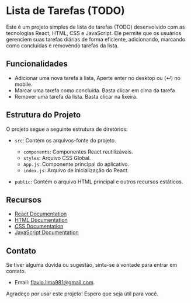 # Lista de Tarefas (TODO)

Este é um projeto simples de lista de tarefas (TODO) desenvolvido com as tecnologias React, HTML, CSS e JavaScript. Ele permite que os usuários gerenciem suas tarefas diárias de forma eficiente, adicionando, marcando como concluídas e removendo tarefas da lista.

## Funcionalidades

- Adicionar uma nova tarefa à lista, Aperte enter no desktop ou (↵) no mobile.
- Marcar uma tarefa como concluída. Basta clicar em cima da tarefa
- Remover uma tarefa da lista. Basta clicar na lixeira.

## Estrutura do Projeto

O projeto segue a seguinte estrutura de diretórios:

- `src`: Contém os arquivos-fonte do projeto.
  - `components`: Componentes React reutilizáveis.
  - `styles`: Arquivo CSS Global.
  - `App.js`: Componente principal do aplicativo.
  - `index.js`: Arquivo de inicialização do React.

- `public`: Contém o arquivo HTML principal e outros recursos estáticos.

## Recursos

- [React Documentation](https://reactjs.org/docs)
- [HTML Documentation](https://developer.mozilla.org/en-US/docs/Web/HTML)
- [CSS Documentation](https://developer.mozilla.org/en-US/docs/Web/CSS)
- [JavaScript Documentation](https://developer.mozilla.org/en-US/docs/Web/JavaScript)

## Contato

Se tiver alguma dúvida ou sugestão, sinta-se à vontade para entrar em contato.

- Email: [flavio.lima981@gmail.com](mailto:flavio.lima981@gmail.com).

Agradeço por usar este projeto! Espero que seja útil para você.



